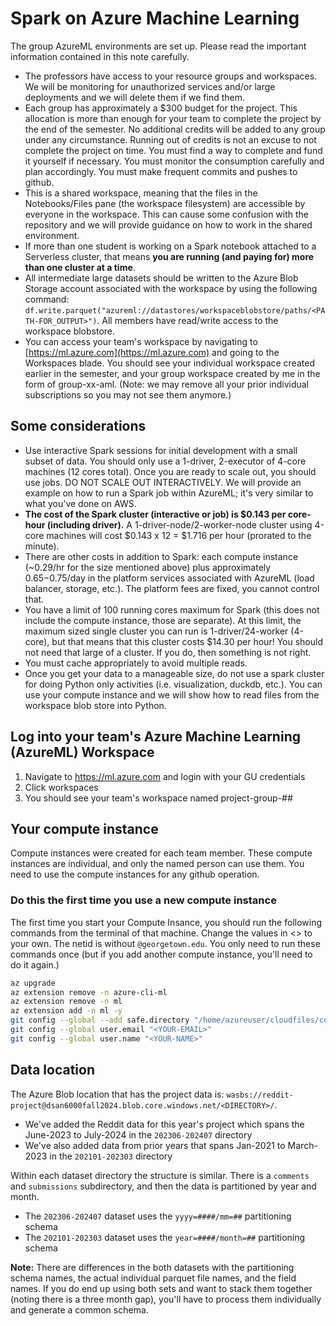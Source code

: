 # Spark on Azure Machine Learning

The group AzureML environments are set up. Please read the important information contained in this note carefully.

- The professors have access to your resource groups and workspaces. We will be monitoring for unauthorized services and/or large deployments and we will delete them if we find them.
- Each group has approximately a $300 budget for the project. This allocation is more than enough for your team to complete the project by the end of the semester. No additional credits will be added to any group under any circumstance. Running out of credits is not an excuse to not complete the project on time. You must find a way to complete and fund it yourself if necessary. You must monitor the consumption carefully and plan accordingly. You must make frequent commits and pushes to github.
- This is a shared workspace, meaning that the files in the Notebooks/Files pane (the workspace filesystem) are accessible by everyone in the workspace. This can cause some confusion with the repository and we will provide guidance on how to work in the shared environment.
- If more than one student is working on a Spark notebook attached to a Serverless cluster, that means **you are running (and paying for) more than one cluster at a time**.
- All intermediate large datasets should be written to the Azure Blob Storage account associated with the workspace by using the following command: `df.write.parquet("azureml://datastores/workspaceblobstore/paths/<PATH-FOR_OUTPUT>")`. All members have read/write access to the workspace blobstore.
- You can access your team's workspace by navigating to [https://ml.azure.com](https://ml.azure.com) and going to the Workspaces blade. You should see your individual workspace created earlier in the semester, and your group workspace created by me in the form of group-xx-aml. (Note: we may remove all your prior individual subscriptions so you may not see them anymore.)

## Some considerations

- Use interactive Spark sessions for initial development with a small subset of data. You should only use a 1-driver, 2-executor of 4-core machines (12 cores total). Once you are ready to scale out, you should use jobs. DO NOT SCALE OUT INTERACTIVELY. We will provide an example on how to run a Spark job within AzureML; it's very similar to what you've done on AWS.
- **The cost of the Spark cluster (interactive or job) is $0.143 per core-hour (including driver).** A 1-driver-node/2-worker-node cluster using 4-core machines will cost $0.143 x 12 = $1.716 per hour (prorated to the minute).
- There are other costs in addition to Spark: each compute instance (~0.29/hr for the size mentioned above) plus approximately $0.65-$0.75/day in the platform services associated with AzureML (load balancer, storage, etc.). The platform fees are fixed, you cannot control that.
- You have a limit of 100 running cores maximum for Spark (this does not include the compute instance, those are separate). At this limit, the maximum sized single cluster you can run is 1-driver/24-worker (4-core), but that means that this cluster costs $14.30 per hour! You should not need that large of a cluster. If you do, then something is not right.
- You must cache appropriately to avoid multiple reads.
- Once you get your data to a manageable size, do not use a spark cluster for doing Python only activities (i.e. visualization, duckdb, etc.). You can use your compute instance and we will show how to read files from the workspace blob store into Python.


## Log into your team's Azure Machine Learning (AzureML) Workspace

1. Navigate to https://ml.azure.com and login with your GU credentials
1. Click workspaces
1. You should see your team's workspace named project-group-##


## Your compute instance

Compute instances were created for each team member. These compute instances are individual, and only the named person can use them. You need to use the compute instances for any github operation.



### Do this the first time you use a new compute instance

The first time you start your Compute Insance, you should run the following commands from the terminal of that machine. Change the values in <> to your own. The netid is without `@georgetown.edu`. You only need to run these commands once (but if you add another compute instance, you'll need to do it again.)

```bash
az upgrade
az extension remove -n azure-cli-ml
az extension remove -n ml
az extension add -n ml -y
git config --global --add safe.directory "/home/azureuser/cloudfiles/code/Users/<NETID>/*"
git config --global user.email "<YOUR-EMAIL>"
git config --global user.name "<YOUR-NAME>"
```

## Data location

The Azure Blob location that has the project data is: `wasbs://reddit-project@dsan6000fall2024.blob.core.windows.net/<DIRECTORY>/`.

- We've added the Reddit data for this year's project which spans the June-2023 to July-2024 in the `202306-202407` directory
- We've also added data from prior years that spans Jan-2021 to March-2023 in the `202101-202303` directory

Within each dataset directory the structure is similar. There is a `comments` and `submissions` subdirectory, and then the data is partitioned by year and month.

- The `202306-202407` dataset uses the `yyyy=####/mm=##` partitioning schema
- The `202101-202303` dataset uses the `year=####/month=##` partitioning schema

**Note:** There are differences in the both datasets with the partitioning schema names, the actual individual parquet file names, and the field names. If you do end up using both sets and want to stack them together (noting there is a three month gap), you'll have to process them individually and generate a common schema.

